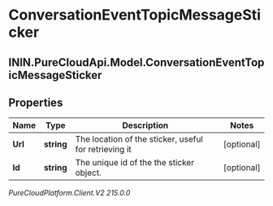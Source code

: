 # ConversationEventTopicMessageSticker

## ININ.PureCloudApi.Model.ConversationEventTopicMessageSticker

## Properties

|Name | Type | Description | Notes|
|------------ | ------------- | ------------- | -------------|
| **Url** | **string** | The location of the sticker, useful for retrieving it | [optional] |
| **Id** | **string** | The unique id of the the sticker object. | [optional] |



_PureCloudPlatform.Client.V2 215.0.0_
